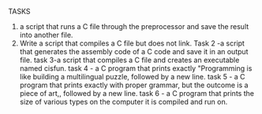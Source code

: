 TASKS
1. a script that runs a C file through the preprocessor and save the result into another file.
2. Write a script that compiles a C file but does not link.
Task 2 -a script that generates the assembly code of a C code and save it in an output file.
task 3-a script that compiles a C file and creates an executable named cisfun.
task 4 - a C program that prints exactly "Programming is like building a multilingual puzzle, followed by a new line.
task 5 - a C program that prints exactly with proper grammar, but the outcome is a piece of art,, followed by a new line.
task 6 -  a C program that prints the size of various types on the computer it is compiled and run on.
